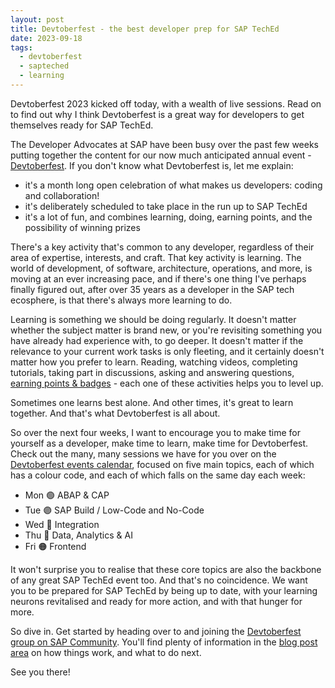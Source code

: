 ```yaml
---
layout: post
title: Devtoberfest - the best developer prep for SAP TechEd
date: 2023-09-18
tags:
  - devtoberfest
  - sapteched
  - learning
---
```

Devtoberfest 2023 kicked off today, with a wealth of live sessions. Read on to find out why I think Devtoberfest is a great way for developers to get themselves ready for SAP TechEd.

The Developer Advocates at SAP have been busy over the past few weeks putting together the content for our now much anticipated annual event - [Devtoberfest](https://groups.community.sap.com/t5/devtoberfest/gh-p/Devtoberfest). If you don't know what Devtoberfest is, let me explain:

- it's a month long open celebration of what makes us developers: coding and collaboration!
- it's deliberately scheduled to take place in the run up to SAP TechEd
- it's a lot of fun, and combines learning, doing, earning points, and the possibility of winning prizes

There's a key activity that's common to any developer, regardless of their area of expertise, interests, and craft. That key activity is learning. The world of development, of software, architecture, operations, and more, is moving at an ever increasing pace, and if there's one thing I've perhaps finally figured out, after over 35 years as a developer in the SAP tech ecosphere, is that there's always more learning to do.

Learning is something we should be doing regularly. It doesn't matter whether the subject matter is brand new, or you're revisiting something you have already had experience with, to go deeper. It doesn't matter if the relevance to your current work tasks is only fleeting, and it certainly doesn't matter how you prefer to learn. Reading, watching videos, completing tutorials, taking part in discussions, asking and answering questions, [earning points & badges](https://github.com/SAP-samples/sap-community-activity-badges) - each one of these activities helps you to level up.

Sometimes one learns best alone. And other times, it's great to learn together. And that's what Devtoberfest is all about.

So over the next four weeks, I want to encourage you to make time for yourself as a developer, make time to learn, make time for Devtoberfest. Check out the many, many sessions we have for you over on the [Devtoberfest events calendar](https://groups.community.sap.com/t5/devtoberfest/eb-p/devtoberfest-events), focused on five main topics, each of which has a colour code, and each of which falls on the same day each week:

* Mon 🟢 ABAP & CAP
* Tue 🟣 SAP Build / Low-Code and No-Code
* Wed 🔴 Integration
* Thu 🔵 Data, Analytics & AI
* Fri 🟠 Frontend

It won't surprise you to realise that these core topics are also the backbone of any great SAP TechEd event too. And that's no coincidence. We want you to be prepared for SAP TechEd by being up to date, with your learning neurons revitalised and ready for more action, and with that hunger for more.

So dive in. Get started by heading over to and joining the [Devtoberfest group on SAP Community](https://groups.community.sap.com/t5/devtoberfest/gh-p/Devtoberfest). You'll find plenty of information in the [blog post area](https://groups.community.sap.com/t5/devtoberfest-blog-posts/bg-p/Devtoberfestblog-board) on how things work, and what to do next.

See you there!



